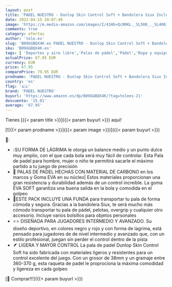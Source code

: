 ```yaml
---
layout: post
title: 'PADEL NUESTRO - Dunlop Skin Control Soft + Bandolera Siux Incluida| Pala de Padel Fabricada en Fibra de Carbono y Goma EVA Soft + Bandolera / Mochila Porta Palas Siux - Palas de Pádel para Hombre de Nivel Intermedio'
date: 2022-04-15 10:07:49
image: 'https://m.media-amazon.com/images/I/41Hb+QcN9KL._SL500_._SL400_.jpg'
comments: true
category: ofertas
author: 'tole.es'
slug: 'B09GGBQX4K-es PADEL NUESTRO - Dunlop Skin Control Soft + Bandolera Siux...'
sku: 'B09GGBQX4K-es'
tags: [ 'Deportes y aire libre','Palas de pádel','Pádel','Ropa y equipo para deportes','mochila','padel nuestro','🇪🇸', ]
actualPrice: 67.95 EUR
currency: EUR
price: 67.95
comparePrice: 79.95 EUR
prodname: 'PADEL NUESTRO - Dunlop Skin Control Soft + Bandolera Siux Incluida| Pala de Padel Fabricada en Fibra de Carbono y Goma EVA Soft + Bandolera / Mochila Porta Palas Siux - Palas de Pádel para Hombre de Nivel Intermedio'
country: 'es'
flag: '🇪🇸'
brand: 'PADEL NUESTRO'
buyurl: 'https://www.amazon.es/dp/B09GGBQX4K/?tag=tolees-21'
descuento: '15.01'
average: '67.95'
---
```


Tienes [{{< param title >}}]({{< param buyurl >}}) aqui!

[![{{< param prodname >}}]({{< param image >}})]({{< param buyurl >}})

🔎:

- 💧SU FORMA DE LÁGRIMA le otorga un balance medio y un punto dulce muy amplio, con el que cada bola será muy fácil de controlar. Esta Pala de padel para hombre, mujer o niño te permitirá sacarle el máximo partido a tu juego de precisión
- 🎾 PALAS DE PADEL HECHAS CON MATERIAL DE CARBONO en los marcos y Goma EVA en su núcleo| Estos materiales proporcionan una gran resistencia y durabilidad además de un control increíble. La goma EVA SOFT garantiza una buena salida en la bola y comodida en el golpeo
- 🎒ESTE PACK INCLUYE UNA FUNDA para transportar tu pala de forma cómoda y segura. Gracias a la bandolera Siux, te será mucho más cómodo transportar tu pala de pádel, pelotas, overgrip y cualquier otro accesorio. Incluye varios bolsillos para objetos personales
- ⭐⭐ DISEÑADA PARA JUGADORES INTERMEDIO Y AVANZADO. Su diseño deportivo, en colores negro y rojo y con forma de lagrima, está pensado para jugadores de de nivel intermedio y avanzado que, con un estilo profesional, juegan sin perder el control dentro de la pista
- 🪶 LIGERA Y MAYOR CONTROL La pala de padel Dunlop Skin Control Soft ha sido fabricada con materiales ligeros y resistentes para un control excelente del juego. Con un grosor de 38mm y un gramaje entre 360-370 g, esta raqueta de padel le proprociona la máxima comodidad y ligereza en cada golpeo

[🛒 Comprar!!!]({{< param buyurl >}})

